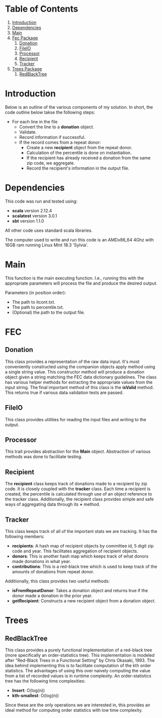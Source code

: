 # Table of Contents
1. [Introduction](README.md#introduction)
2. [Dependencies](README.md#dependencies)
3. [Main](README.md#main)
4. [Fec Package](README.md#fec)
    1. [Donation](README.md#donation)
    2. [FileIO](README.md#fileio)
    3. [Processor](README.md#processor)
    4. [Recipient](README.md#recipient)
    5. [Tracker](README.md#tracker)
5. [Trees Package](README.md#trees)
    1. [RedBlackTree](README.md#redblacktree)

# Introduction
Below is an outline of the various components of my solution. In short, the code outline below takse the following steps:
* For each line in the file
    * Convert the line to a **donation** object.
    * Validate.
    * Record information if successful.
    * If the record comes from a repeat donor:
        * Create a new **recipient** object from the repeat donor.
        * Calculation of the percentile is done on instantiation.
        * If the recipient has already received a donation from the same zip code, we aggregate.
        * Record the recipient's information in the output file.

# Dependencies
This code was run and tested using:
* **scala** version 2.12.4
* **scalatest** version 3.0.1
* **sbt** version 1.1.0

All other code uses standard scala libraries.

The computer used to write and run this code is an AMDx86_64 4Ghz with 16GB ram running Linux Mint 18.3 'Sylvia'.

# Main
This function is the main executing function. 
I.e., running this with the appropriate parameters will process the file and produce the desired output.

Parameters (in position order):
* The path to itcont.txt.
* The path to percentile.txt.
* (Optional) the path to the output file.

# FEC
## Donation
This class provides a representation of the raw data input.
It's most conveniently constructed using the companion objects apply method using a single string value.
This constructor method will produce a donation object given a string matching the FEC data dictionary guidelines.
The class has various helper methods for extracting the appropriate values from the input string.
The final important method of this class is the **isValid** method.
This returns true if various data validation tests are passed.


## FileIO
This class provides utilities for reading the input files and writing to the output.

## Processor
This trait provides abstraction for the **Main** object. Abstraction of various methods was done to facilitate testing. 

## Recipient
The **recipient** class keeps track of donations made to a recipient by zip code.
It is closely coupled with the **tracker** class.
Each time a recipient is created, the percentile is calculated through use of an object reference to the tracker class.
Additionally, the recipient class provides simple and safe ways of aggregating data through its **+** method.

## Tracker
This class keeps track of all of the important stats we are tracking.
It has the following members:
* **recipients**: A hash map of recipient objects by committee id, 5 digit zip code and year.
This facilitates aggregation of recipient objects.
* **donors**: This is another hash map which keeps track of what donors made donations in what year.
* **contributions**: This is a red-black tree which is used to keep track of the amounts of donations from repeat donor.

Additionally, this class provides two useful methods:
* **isFromRepeatDonor**: Takes a donation object and returns true if the donor made a donation in the prior year.
* **getRecipient**: Constructs a new recipient object from a donation object.

# Trees
## RedBlackTree
This class provides a purely functional implementation of a red-black tree (more specifically an order-statistics tree).
This implementation is modeled after "Red-Black Trees in a Functional Setting" by Chris Okasaki, 1993.
The idea behind implementing this is to facilitate computation of the kth order statistics. 
The advantages of using this over naively computing the value from a list of recorded values is in runtime complexity.
An order-statistics tree has the following time complexities:
* **Insert**: O(log(n))
* **kth-smallest**: O(log(n))

Since these are the only operations we are interested in, this provides an ideal method for computing order statistics with low time complexity.